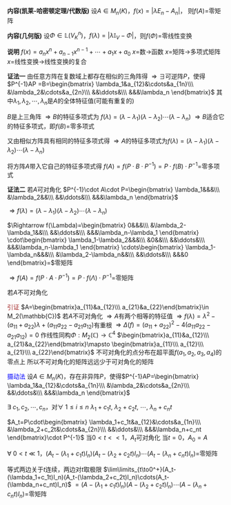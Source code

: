 **内容(凯莱-哈密顿定理/代数版)**
设$A\in M_n(K)$，$f(x)=|\lambda E_n-A_n|$，
则$f(A)=$零矩阵

**内容(几何版)**
设$\Phi\in\mathbb{L}(V_K^n)$，$f(\lambda)=|\lambda\mathbb{I}_V-\Phi|$，则$f(\Phi)=$零线性变换

**说明**
$f(x)=a_nx^n+a_{n-1}x^{n-1}+\cdots+a_1x+a_0$
$x=$数$\longrightarrow$函数
$x=$矩阵$\longrightarrow$多项式矩阵
$x=$线性变换$\longrightarrow$线性变换的复合

**证法一**
由任意方阵在复数域上都存在相似的三角阵得
$\Rightarrow\exists$可逆阵$P$，使得$P^{-1}AP
=B=\begin{bmatrix}
\lambda_1&a_{12}&\cdots&a_{1n}\\\
&\lambda_2&\cdots&a_{2n}\\\
&&\ddots&\\\
&&&\lambda_n
\end{bmatrix}$
其中$\lambda_1,\lambda_2,\cdots,\lambda_n$是$A$的全体特征值(可能有重复的)

$B$是上三角阵
$\Rightarrow B$的特征多项式为
$f(\lambda)=(\lambda-\lambda_1)(\lambda-\lambda_2)\cdots(\lambda-\lambda_n)$
$\Rightarrow B$适合它的特征多项式，即$f(B)=$零多项式

又由相似方阵具有相同的特征多项式得
$\Rightarrow A$的特征多项式为$f(\lambda)=(\lambda-\lambda_1)(\lambda-\lambda_2)\cdots(\lambda-\lambda_n)$

将方阵$A$带入它自己的特征多项式得
$f(A)=f(P\cdot B\cdot P^{-1})
=P\cdot f(B)\cdot P^{-1}=$零多项式

**证法二**
若$A$可对角化
$P^{-1}\cdot A\cdot P=\begin{bmatrix}
\lambda_1&&&\\\
&\lambda_2&&\\\
&&\ddots&\\\
&&&\lambda_n
\end{bmatrix}$

$\Rightarrow f(\lambda)=(\lambda-\lambda_1)(\lambda-\lambda_2)\cdots(\lambda-\lambda_n)$

$\Rightarrow f(\Lambda)=\begin{bmatrix}
0&&&\\\
&\lambda_2-\lambda_1&&\\\
&&\ddots&\\\
&&&\lambda_n-\lambda_1
\end{bmatrix}
\cdot\begin{bmatrix}
\lambda_1-\lambda_2&&&\\\
&0&&\\\
&&\ddots&\\\
&&&\lambda_n-\lambda_1
\end{bmatrix}
\cdots\begin{bmatrix}
\lambda_1-\lambda_n&&&\\\
&\lambda_2-\lambda_n&&\\\
&&\ddots&\\\
&&&0
\end{bmatrix}=$零矩阵

$\Rightarrow f(A)=f(P\cdot A\cdot P^{-1})=P\cdot f(\Lambda)\cdot P^{-1}=$零矩阵

若$A$不可对角化

<font color=brown>引证</font>
$A=\begin{bmatrix}a_{11}&a_{12}\\\ a_{21}&a_{22}\end{bmatrix}\in M_2(\mathbb{C})$
若$A$不可对角化
$\Rightarrow A$有两个相等的特征值
$\Rightarrow f(\lambda)=\lambda^2-(a_{11}+a_{22})\lambda+(a_{11}a_{22}-a_{21}a_{12})$有重根
$\Rightarrow \Delta(f)=(a_{11}+a_{22})^2-4(a_{11}a_{22}-a_{21}a_{12})=0$
作线性同构$\Phi:M_2(\mathbb{C})\to\mathbb{C}^4$
$\begin{bmatrix}a_{11}&a_{12}\\\ a_{21}&a_{22}\end{bmatrix}\mapsto
\begin{bmatrix}a_{11}\\\ a_{12}\\\ a_{21}\\\ a_{22}\end{bmatrix}$
不可对角化的点分布在超平面$f(a_1,a_2,a_3,a_4)$的零点上
所以不可对角化的矩阵远远少于可对角化的矩阵

<font color=blue>摄动法</font>
设$A\in M_n(K)$，存在非异阵$P$，使得$P^{-1}AP=\begin{bmatrix}
\lambda_1&a_{12}&\cdots&a_{1n}\\\
&\lambda_2&\cdots&a_{2n}\\\
&&\ddots&\\\
&&&\lambda_n
\end{bmatrix}$

$\exists\ c_1,c_2,\cdots,c_n$，对$\forall\ 1\le i\le n$
$\lambda_1+c_1t,\ \lambda_2+c_2t,\ \cdots,\ \lambda_n+c_nt$

$A_t=P\cdot\begin{bmatrix}
\lambda_1+c_1t&a_{12}&\cdots&a_{1n}\\\
&\lambda_2+c_2t&\cdots&a_{2n}\\\
&&\ddots&\\\
&&&\lambda_n+c_nt
\end{bmatrix}\cdot P^{-1}$
当$0<t<<1$，$A_t$可对角化
当$t=0$，$A_0=A$

$\forall\ 0<t\ll1$，$(A_t-(\lambda_1+c_1t)I_n)(A_t-(\lambda_2+c_2t)I_n)\cdots(A_t-(\lambda_n+c_nt)I_n)=$零矩阵

等式两边关于$t$连续，两边对$t$取极限
$\lim\limits_{t\to0^+}(A_t-(\lambda_1+c_1t)I_n)(A_t-(\lambda_2+c_2t)I_n)\cdots(A_t-(\lambda_n+c_nt)I_n)$
$=(A-(\lambda_1+c_1t)I_n)(A-(\lambda_2+c_2t)I_n)\cdots(A-(\lambda_n+c_nt)I_n)=$零矩阵